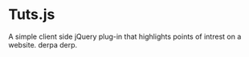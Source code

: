 Tuts.js
=======

A simple client side jQuery plug-in that highlights points of intrest on a website. derpa derp.